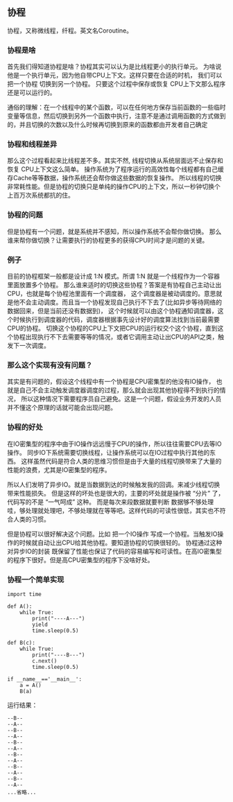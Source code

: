 ## 协程

协程，又称微线程，纤程。英文名Coroutine。

### 协程是啥

首先我们得知道协程是啥？协程其实可以认为是比线程更小的执行单元。 为啥说他是一个执行单元，因为他自带CPU上下文。这样只要在合适的时机， 我们可以把一个协程 切换到另一个协程。 只要这个过程中保存或恢复 CPU上下文那么程序还是可以运行的。

通俗的理解：在一个线程中的某个函数，可以在任何地方保存当前函数的一些临时变量等信息，然后切换到另外一个函数中执行，注意不是通过调用函数的方式做到的，并且切换的次数以及什么时候再切换到原来的函数都由开发者自己确定

### 协程和线程差异

那么这个过程看起来比线程差不多。其实不然, 线程切换从系统层面远不止保存和恢复 CPU上下文这么简单。 操作系统为了程序运行的高效性每个线程都有自己缓存Cache等等数据，操作系统还会帮你做这些数据的恢复操作。 所以线程的切换非常耗性能。但是协程的切换只是单纯的操作CPU的上下文，所以一秒钟切换个上百万次系统都抗的住。

### 协程的问题

但是协程有一个问题，就是系统并不感知，所以操作系统不会帮你做切换。 那么谁来帮你做切换？让需要执行的协程更多的获得CPU时间才是问题的关键。

### 例子

目前的协程框架一般都是设计成 1:N 模式。所谓 1:N 就是一个线程作为一个容器里面放置多个协程。 那么谁来适时的切换这些协程？答案是有协程自己主动让出CPU，也就是每个协程池里面有一个调度器， 这个调度器是被动调度的。意思就是他不会主动调度。而且当一个协程发现自己执行不下去了(比如异步等待网络的数据回来，但是当前还没有数据到)， 这个时候就可以由这个协程通知调度器，这个时候执行到调度器的代码，调度器根据事先设计好的调度算法找到当前最需要CPU的协程。 切换这个协程的CPU上下文把CPU的运行权交个这个协程，直到这个协程出现执行不下去需要等等的情况，或者它调用主动让出CPU的API之类，触发下一次调度。

### 那么这个实现有没有问题？

其实是有问题的，假设这个线程中有一个协程是CPU密集型的他没有IO操作， 也就是自己不会主动触发调度器调度的过程，那么就会出现其他协程得不到执行的情况， 所以这种情况下需要程序员自己避免。这是一个问题，假设业务开发的人员并不懂这个原理的话就可能会出现问题。

### 协程的好处

在IO密集型的程序中由于IO操作远远慢于CPU的操作，所以往往需要CPU去等IO操作。 同步IO下系统需要切换线程，让操作系统可以在IO过程中执行其他的东西。 这样虽然代码是符合人类的思维习惯但是由于大量的线程切换带来了大量的性能的浪费，尤其是IO密集型的程序。

所以人们发明了异步IO。就是当数据到达的时候触发我的回调。来减少线程切换带来性能损失。 但是这样的坏处也是很大的，主要的坏处就是操作被 “分片” 了，代码写的不是 “一气呵成” 这种。 而是每次来段数据就要判断 数据够不够处理哇，够处理就处理吧，不够处理就在等等吧。这样代码的可读性很低，其实也不符合人类的习惯。

但是协程可以很好解决这个问题。比如 把一个IO操作 写成一个协程。当触发IO操作的时候就自动让出CPU给其他协程。要知道协程的切换很轻的。 协程通过这种对异步IO的封装 既保留了性能也保证了代码的容易编写和可读性。在高IO密集型的程序下很好。但是高CPU密集型的程序下没啥好处。

### 协程一个简单实现

    import time

    def A():
        while True:
            print("----A---")
            yield
            time.sleep(0.5)

    def B(c):
        while True:
            print("----B---")
            c.next()
            time.sleep(0.5)

    if __name__=='__main__':
        a = A()
        B(a)  

运行结果：

    --B--
    --A--
    --B--
    --A--
    --B--
    --A--
    --B--
    --A--
    --B--
    --A--
    --B--
    --A--
    ...省略...

